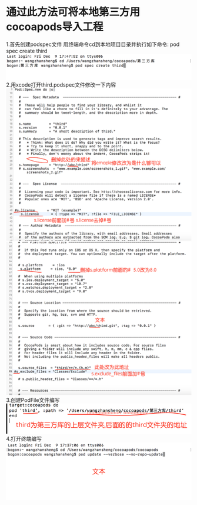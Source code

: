 # 通过此方法可将本地第三方用cocoapods导入工程
1.首先创建podspec文件
用终端命令cd到本地项目目录并执行如下命令:
pod spec create third
![效果gif](https://github.com/wangzhansheng1224/cocoapods/blob/master/1.png)
2.用xcode打开third.podspec文件修改一下内容
![效果gif](https://github.com/wangzhansheng1224/cocoapods/blob/master/2.png)
![效果gif](https://github.com/wangzhansheng1224/cocoapods/blob/master/3.png)
3.创建PodFile文件编写
![效果gif](https://github.com/wangzhansheng1224/cocoapods/blob/master/4.png)
4.打开终端编写
![效果gif](https://github.com/wangzhansheng1224/cocoapods/blob/master/5.png)
